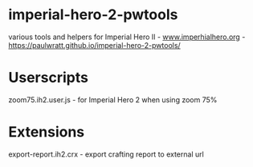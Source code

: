# imperial-hero-2-pwtools
various tools and helpers for Imperial Hero II - www.imperhialhero.org - https://paulwratt.github.io/imperial-hero-2-pwtools/

# Userscripts
zoom75.ih2.user.js - for Imperial Hero 2 when using zoom 75%

# Extensions
export-report.ih2.crx - export crafting report to external url
